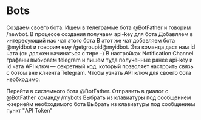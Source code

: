 # Bots

Cоздаем своего бота: Ищем в телеграмме бота @BotFather и говорим /newbot. В процессе создания получаем api-key для бота
Добавляем в интересующий нас чат этого бота
В этот же чат добавляем бота @myidbot и говорим ему /getgroupid@myidbot. Эта команда даст нам id чата (он должен начинаться с тире -)
В настройках Notification Channel графаны выбираем telegram и пишем туда полученные ранее api-key и id чата
API ключ — секретный код, который позволяет настроить связь с ботом вне клиента Telegram. Чтобы узнать API ключ для своего бота необходимо:

Перейти в системного бота @BotFather.
Отправить в диалог с @BotFather команду /mybots
Выбрать из клавиатуры под сообщением юзернейм необходимого бота
Выбрать из клавиатуры под сообщением пункт "API Token"
